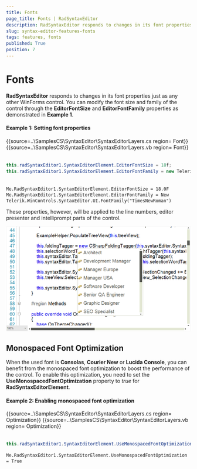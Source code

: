 ```yaml
---
title: Fonts
page_title: Fonts | RadSyntaxEditor
description: RadSyntaxEditor responds to changes in its font properties just as any other WinForms control. 
slug: syntax-editor-features-fonts
tags: features, fonts
published: True
position: 7
---
```


# Fonts

**RadSyntaxEditor** responds to changes in its font properties just as any other WinForms control. You can modify the font size and family of the control through the **EditorFontSize** and **EditorFontFamily** properties as demonstrated in **Example 1**.

#### Example 1: Setting font properties

{{source=..\SamplesCS\SyntaxEditor\SyntaxEditorLayers.cs region= Font}}
{{source=..\SamplesCS\SyntaxEditor\SyntaxEditorLayers.vb region= Font}}

````C#

this.radSyntaxEditor1.SyntaxEditorElement.EditorFontSize = 18f;
this.radSyntaxEditor1.SyntaxEditorElement.EditorFontFamily = new Telerik.WinControls.SyntaxEditor.UI.FontFamily("TimesNewRoman");
         

````
````VB.NET
Me.RadSyntaxEditor1.SyntaxEditorElement.EditorFontSize = 18.0F
Me.RadSyntaxEditor1.SyntaxEditorElement.EditorFontFamily = New Telerik.WinControls.SyntaxEditor.UI.FontFamily("TimesNewRoman")

````

These properties, however, will be applied to the line numbers, editor presenter and intelliprompt parts of the control.

![syntax-editor-features-fonts001](images/syntax-editor-features-fonts001.png)

## Monospaced Font Optimization

When the used font is **Consolas**, **Courier New** or **Lucida Console**, you can benefit from the monospaced font optimization to boost the performance of the control. To enable this optimization, you need to set the **UseMonospacedFontOptimization** property to *true* for **RadSyntaxEditorElement**.

#### Example 2: Enabling monospaced font optimization

{{source=..\SamplesCS\SyntaxEditor\SyntaxEditorLayers.cs region= Optimization}}
{{source=..\SamplesCS\SyntaxEditor\SyntaxEditorLayers.vb region= Optimization}}

````C#

this.radSyntaxEditor1.SyntaxEditorElement.UseMonospacedFontOptimization = true;         

````
````VB.NET
Me.RadSyntaxEditor1.SyntaxEditorElement.UseMonospacedFontOptimization = True

````





 